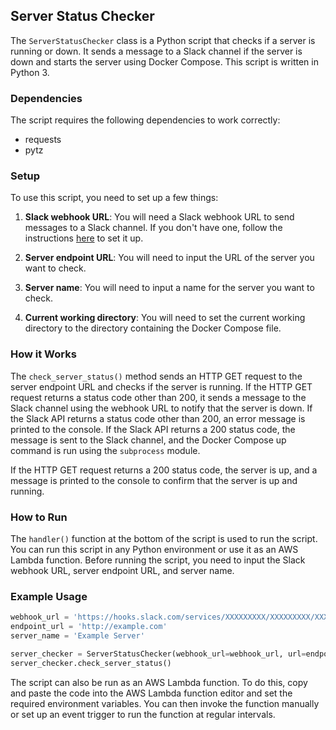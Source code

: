 ## Server Status Checker

The `ServerStatusChecker` class is a Python script that checks if a server is running or down. It sends a message to a Slack channel if the server is down and starts the server using Docker Compose. This script is written in Python 3.

### Dependencies

The script requires the following dependencies to work correctly:

- requests
- pytz

### Setup

To use this script, you need to set up a few things:

1. **Slack webhook URL**: You will need a Slack webhook URL to send messages to a Slack channel. If you don't have one, follow the instructions [here](https://api.slack.com/messaging/webhooks) to set it up.

2. **Server endpoint URL**: You will need to input the URL of the server you want to check.

3. **Server name**: You will need to input a name for the server you want to check.

4. **Current working directory**: You will need to set the current working directory to the directory containing the Docker Compose file.

### How it Works

The `check_server_status()` method sends an HTTP GET request to the server endpoint URL and checks if the server is running. If the HTTP GET request returns a status code other than 200, it sends a message to the Slack channel using the webhook URL to notify that the server is down. If the Slack API returns a status code other than 200, an error message is printed to the console. If the Slack API returns a 200 status code, the message is sent to the Slack channel, and the Docker Compose up command is run using the `subprocess` module.

If the HTTP GET request returns a 200 status code, the server is up, and a message is printed to the console to confirm that the server is up and running.

### How to Run

The `handler()` function at the bottom of the script is used to run the script. You can run this script in any Python environment or use it as an AWS Lambda function. Before running the script, you need to input the Slack webhook URL, server endpoint URL, and server name.

### Example Usage

```python
webhook_url = 'https://hooks.slack.com/services/XXXXXXXXX/XXXXXXXXX/XXXXXXXXXXXXXXXXXXXXXXXX'
endpoint_url = 'http://example.com'
server_name = 'Example Server'

server_checker = ServerStatusChecker(webhook_url=webhook_url, url=endpoint_url, server_name=server_name)
server_checker.check_server_status()
```

The script can also be run as an AWS Lambda function. To do this, copy and paste the code into the AWS Lambda function editor and set the required environment variables. You can then invoke the function manually or set up an event trigger to run the function at regular intervals.
